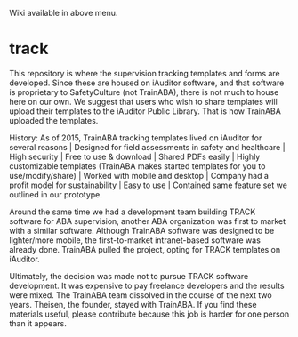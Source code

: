 Wiki available in above menu. 

# track
This repository is where the supervision tracking templates and forms are developed. Since these are housed on iAuditor software, and that software is proprietary to SafetyCulture (not TrainABA), there is not much to house here on our own. We suggest that users who wish to share templates will upload their templates to the iAuditor Public Library. That is how TrainABA uploaded the templates.

History: As of 2015, TrainABA tracking templates lived on iAuditor for several reasons | Designed for field assessments in safety and healthcare | High security | Free to use & download | Shared PDFs easily | Highly customizable templates (TrainABA makes started templates for you to use/modify/share) | Worked with mobile and desktop | Company had a profit model for sustainability | Easy to use | Contained same feature set we outlined in our prototype.

Around the same time we had a development team building TRACK software for ABA supervision, another ABA organization was first to market with a similar software. Although TrainABA software was designed to be lighter/more mobile, the first-to-market intranet-based software was already done. TrainABA pulled the project, opting for TRACK templates on iAuditor. 

Ultimately, the decision was made not to pursue TRACK software development. It was expensive to pay freelance developers and the results were mixed. The TrainABA team dissolved in the course of the next two years. Theisen, the founder, stayed with TrainABA. If you find these materials useful, please contribute because this job is harder for one person than it appears. 
